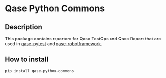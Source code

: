 # Qase Python Commons

## Description

This package contains reporters for Qase TestOps and Qase Report that are used in [qase-pytest](https://github.com/qase-tms/qase-python/tree/master/qase-pytest) and [qase-robotframework](https://github.com/qase-tms/qase-python/tree/master/qase-robotframework).

## How to install

`pip install qase-python-commons`